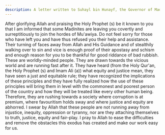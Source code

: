 ```yaml
---
description: A letter written to Suhayl bin Hunayf, the Governor of Madina (and brother of Uthman bin Hunayf) about some Madinites who had left him and gone over to Mu'awiya. The two brothers, Uthman & Suhayl, wer...
---
```


After glorifying Allah and praising the Holy Prophet (s) be it known to you that I am 
informed that some Madinites are leaving you covertly and surreptitiously to join the hordes 
of Mu'awiya. Do not feel sorry for those who have left you and have thus refused you their 
help and assistance. 
Their turning of faces away from Allah and His Guidance and of stealthily walking over to 
sin and vice is enough proof of their apostasy and schism and enough reason for you to be 
thankful for good riddance of bad rubbish. These are worldly-minded people. 
They are drawn towards the vicious world and are running fast after it. 
They have heard (from the Holy Qur'an, the Holy Prophet (s) and Imam Ali (a)) what equity 
and justice mean, they have seen a just and equitable rule; they have recognized the 
implications of these principles and they have fully realized how the use of these principles 
will bring them in level with the commonest and poorest person of the country and how they 
will be treated like every other human being. 
Therefore, they are rushing towards a society where corruption is at premium, where 
favouritism holds sway and where justice and equity are abhorred. 
I swear by Allah that these people are not running away from injustice, inequity, oppression 
or tyranny, nor are they attaching themselves to truth, justice, equity and fair-play. I pray to 
Allah to ease the difficulties and remove the obstacles this exodus has created and make our 
work easy for us.